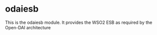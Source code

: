 # odaiesb #

This is the odaiesb module. It provides the WSO2 ESB as required by the Open-DAI architecture
